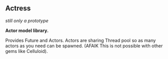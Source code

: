 ## Actress

_still only a prototype_

**Actor model library.**

Provides Future and Actors. Actors are sharing Thread pool so
as many actors as you need can be spawned.
(AFAIK This is not possible with other gems like Celluloid).
